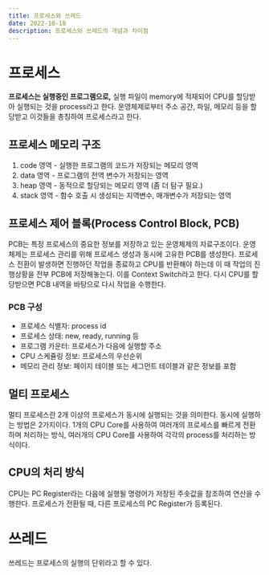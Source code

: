 ```yaml
---
title: 프로세스와 쓰레드
date: 2022-10-18
description: 프로세스와 쓰레드의 개념과 차이점
---
```


# 프로세스

**프로세스는 실행중인 프로그램으로,** 실행 파일이 memory에 적재되어 CPU를 할당받아 실행되는 것을 process라고 한다. 운영체제로부터 주소 공간, 파일, 메모리 등을 할당받고 이것들을 총칭하여 프로세스라고 한다.

## 프로세스 메모리 구조

1. code 영역 - 실행한 프로그램의 코드가 저장되는 메모리 영역
2. data 영역 - 프로그램의 전역 변수가 저장되는 영역
3. heap 영역 - 동적으로 할당되는 메모리 영역 (좀 더 탐구 필요.)
4. stack 영역 - 함수 호출 시 생성되는 지역변수, 매개변수가 저장되는 영역

## 프로세스 제어 블록(Process Control Block, PCB)

PCB는 특정 프로세스의 중요한 정보를 저장하고 있는 운영체제의 자료구조이다. 운영체제는 프로세스 관리를 위해 프로세스 생성과 동시에 고유한 PCB를 생성한다. 프로세스 전환이 발생하면 진행하던 작업을 종료하고 CPU를 반환해야 하는데 이 때 작업의 진행상황을 전부 PCB에 저장해놓는다. 이를 Context Switch라고 한다. 다시 CPU를 할당받으면 PCB 내역을 바탕으로 다시 작업을 수행한다.

### PCB 구성

- 프로세스 식별자: process id
- 프로세스 상태: new, ready, running 등
- 프로그램 카운터: 프로세스가 다음에 실행할 주소
- CPU 스케쥴링 정보: 프로세스의 우선순위
- 메모리 관리 정보: 페이지 테이블 또는 세그먼트 테이블과 같은 정보를 포함

## 멀티 프로세스

멀티 프로세스란 2개 이상의 프로세스가 동시에 실행되는 것을 의미한다. 동시에 실행하는 방법은 2가지이다. 1개의 CPU Core를 사용하여 여러개의 프로세스를 빠르게 전환하며 처리하는 방식, 여러개의 CPU Core를 사용하여 각각의 process를 처리하는 방식이다.

## CPU의 처리 방식

CPU는 PC Register라는 다음에 실행될 명령어가 저장된 주솟값을 참조하여 연산을 수행한다. 프로세스가 전환될 때, 다른 프로세스의 PC Register가 등록된다.

# 쓰레드

쓰레드는 프로세스의 실행의 단위라고 할 수 있다.
